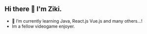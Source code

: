 ## Hi there 👋 I'm Ziki.
- 🌱 I’m currently learning Java, React.js Vue.js and many others...!
- Im a fellow videogame enjoyer.

